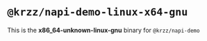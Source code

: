 # `@krzz/napi-demo-linux-x64-gnu`

This is the **x86_64-unknown-linux-gnu** binary for `@krzz/napi-demo`
